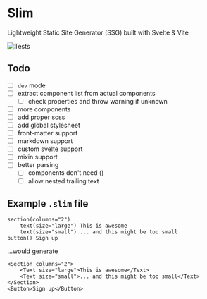 # Slim

Lightweight Static Site Generator (SSG) built with Svelte &amp; Vite

![Tests](https://img.shields.io/github/actions/workflow/status/ThibaudMZN/Slim/test.yml?label=Tests&logo=github)

## Todo

- [ ] `dev` mode
- [ ] extract component list from actual components
  - [ ] check properties and throw warning if unknown
- [ ] more components
- [ ] add proper scss
- [ ] add global stylesheet
- [ ] front-matter support
- [ ] markdown support
- [ ] custom svelte support
- [ ] mixin support
- [ ] better parsing
  - [ ] components don't need ()
  - [ ] allow nested trailing text

## Example `.slim` file

```jade
section(columns="2")
    text(size="large") This is awesome
    text(size="small") ... and this might be too small
button() Sign up
```

...would generate

```sveltehtml
<Section columns="2">
    <Text size="large">This is awesome</Text>
    <Text size="small">... and this might be too small</Text>
</Section>
<Button>Sign up</Button>
```
